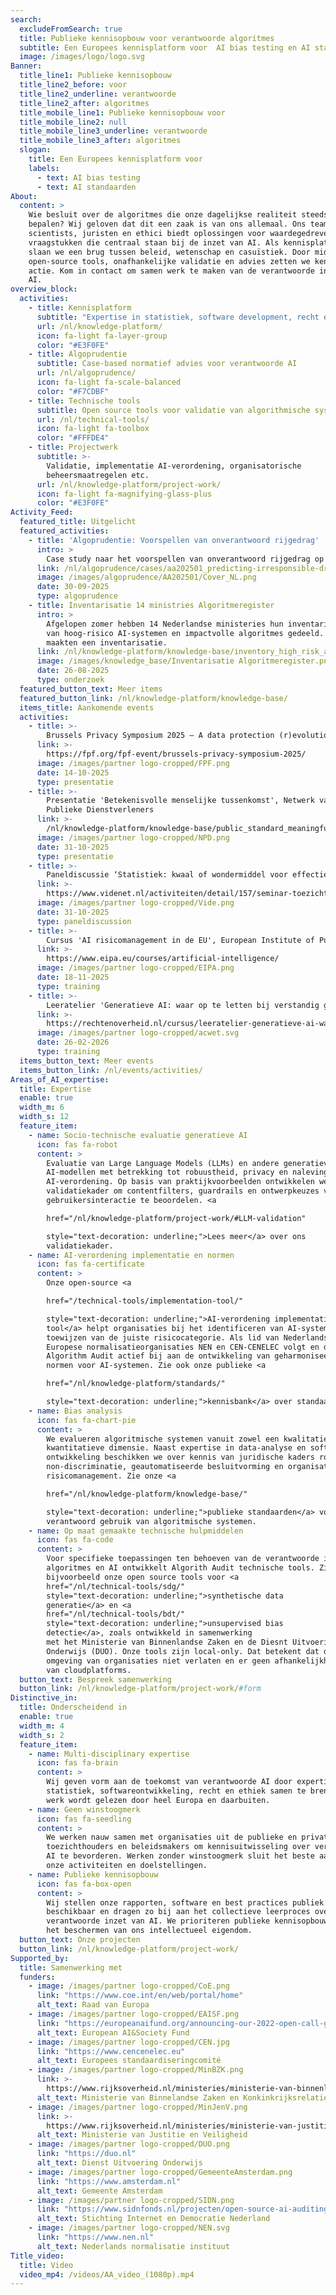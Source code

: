 ```yaml
---
search:
  excludeFromSearch: true
  title: Publieke kennisopbouw voor verantwoorde algoritmes
  subtitle: Een Europees kennisplatform voor  AI bias testing en AI standaarden.
  image: /images/logo/logo.svg
Banner:
  title_line1: Publieke kennisopbouw
  title_line2_before: voor
  title_line2_underline: verantwoorde
  title_line2_after: algoritmes
  title_mobile_line1: Publieke kennisopbouw voor
  title_mobile_line2: null
  title_mobile_line3_underline: verantwoorde
  title_mobile_line3_after: algoritmes
  slogan:
    title: Een Europees kennisplatform voor
    labels:
      - text: AI bias testing
      - text: AI standaarden
About:
  content: >
    Wie besluit over de algoritmes die onze dagelijkse realiteit steeds meer
    bepalen? Wij geloven dat dit een zaak is van ons allemaal. Ons team van data
    scientists, juristen en ethici biedt oplossingen voor waardegedreven
    vraagstukken die centraal staan bij de inzet van AI. Als kennisplatform
    slaan we een brug tussen beleid, wetenschap en casuïstiek. Door middel van
    open-source tools, onafhankelijke validatie en advies zetten we kennis om in
    actie. Kom in contact om samen werk te maken van de verantwoorde inzet van
    AI.
overview_block:
  activities:
    - title: Kennisplatform
      subtitle: "Expertise in statistiek, software development, recht en ethiek"
      url: /nl/knowledge-platform/
      icon: fa-light fa-layer-group
      color: "#E3F0FE"
    - title: Algoprudentie
      subtitle: Case-based normatief advies voor verantwoorde AI
      url: /nl/algoprudence/
      icon: fa-light fa-scale-balanced
      color: "#F7CDBF"
    - title: Technische tools
      subtitle: Open source tools voor validatie van algorithmische systemen
      url: /nl/technical-tools/
      icon: fa-light fa-toolbox
      color: "#FFFDE4"
    - title: Projectwerk
      subtitle: >-
        Validatie, implementatie AI-verordening, organisatorische
        beheersmaatregelen etc.
      url: /nl/knowledge-platform/project-work/
      icon: fa-light fa-magnifying-glass-plus
      color: "#E3F0FE"
Activity_Feed:
  featured_title: Uitgelicht
  featured_activities:
    - title: 'Algoprudentie: Voorspellen van onverantwoord rijgedrag'
      intro: >
        Case study naar het voorspellen van onverantwoord rijgedrag op basis van de data van een autodeelplatform.
      link: /nl/algoprudence/cases/aa202501_predicting-irresponsible-driving-behavior/
      image: /images/algoprudence/AA202501/Cover_NL.png
      date: 30-09-2025
      type: algoprudence
    - title: Inventarisatie 14 ministries Algoritmeregister
      intro: >
        Afgelopen zomer hebben 14 Nederlandse ministeries hun inventarisaties
        van hoog-risico AI-systemen en impactvolle algoritmes gedeeld. Wij
        maakten een inventarisatie.
      link: /nl/knowledge-platform/knowledge-base/inventory_high_risk_ai_systems/
      image: /images/knowledge_base/Inventarisatie Algoritmeregister.png
      date: 26-08-2025
      type: onderzoek
  featured_button_text: Meer items
  featured_button_link: /nl/knowledge-platform/knowledge-base/
  items_title: Aankomende events
  activities:
    - title: >-
        Brussels Privacy Symposium 2025 – A data protection (r)evolution?
      link: >-
        https://fpf.org/fpf-event/brussels-privacy-symposium-2025/
      image: /images/partner logo-cropped/FPF.png
      date: 14-10-2025
      type: presentatie
    - title: >-
        Presentatie 'Betekenisvolle menselijke tussenkomst', Netwerk van
        Publieke Dienstverleners
      link: >-
        /nl/knowledge-platform/knowledge-base/public_standard_meaningful_human_intervention/
      image: /images/partner logo-cropped/NPD.png
      date: 31-10-2025
      type: presentatie
    - title: >-
        Paneldiscussie ‘Statistiek: kwaal of wondermiddel voor effectief toezicht op algoritmes en AI?’, Tijdschrift voor Toezicht en professional association VIDE
      link: >-
        https://www.videnet.nl/activiteiten/detail/157/seminar-toezicht-op-emerging-technologies/schedule
      image: /images/partner logo-cropped/Vide.png
      date: 31-10-2025
      type: paneldiscussion
    - title: >-
        Cursus 'AI risicomanagement in de EU', European Institute of Public Administration
      link: >-
        https://www.eipa.eu/courses/artificial-intelligence/
      image: /images/partner logo-cropped/EIPA.png
      date: 18-11-2025
      type: training
    - title: >-
        Leeratelier 'Generatieve AI: waar op te letten bij verstandig gebruik?', Academie voor Wetgeving
      link: >-
        https://rechtenoverheid.nl/cursus/leeratelier-generatieve-ai-waar-op-te-letten-bij-verstandig-gebruik-2452
      image: /images/partner logo-cropped/acwet.svg
      date: 26-02-2026
      type: training
  items_button_text: Meer events
  items_button_link: /nl/events/activities/
Areas_of_AI_expertise:
  title: Expertise
  enable: true
  width_m: 6
  width_s: 12
  feature_item:
    - name: Socio-technische evaluatie generatieve AI
      icon: fas fa-robot
      content: >
        Evaluatie van Large Language Models (LLMs) en andere generatieve
        AI-modellen met betrekking tot robuustheid, privacy en naleving van de
        AI-verordening. Op basis van praktijkvoorbeelden ontwikkelen we een
        validatiekader om contentfilters, guardrails en ontwerpkeuzes voor
        gebruikersinteractie te beoordelen. <a

        href="/nl/knowledge-platform/project-work/#LLM-validation"

        style="text-decoration: underline;">Lees meer</a> over ons
        validatiekader.
    - name: AI-verordening implementatie en normen
      icon: fas fa-certificate
      content: >
        Onze open-source <a

        href="/technical-tools/implementation-tool/"

        style="text-decoration: underline;">AI-verordening implementatie
        tool</a> helpt organisaties bij het identificeren van AI-systemen en het
        toewijzen van de juiste risicocategorie. Als lid van Nederlandse en
        Europese normalisatieorganisaties NEN en CEN-CENELEC volgt en draagt
        Algorithm Audit actief bij aan de ontwikkeling van geharmoniseerde
        normen voor AI-systemen. Zie ook onze publieke <a

        href="/nl/knowledge-platform/standards/"

        style="text-decoration: underline;">kennisbank</a> over standaardisatie.
    - name: Bias analysis
      icon: fas fa-chart-pie
      content: >
        We evalueren algoritmische systemen vanuit zowel een kwalitatieve als
        kwantitatieve dimensie. Naast expertise in data-analyse en software
        ontwikkeling beschikken we over kennis van juridische kaders rondom
        non-discriminatie, geautomatiseerde besluitvorming en organisatorisch
        risicomanagement. Zie onze <a

        href="/nl/knowledge-platform/knowledge-base/"

        style="text-decoration: underline;">publieke standaarden</a> voor
        verantwoord gebruik van algoritmische systemen.
    - name: Op maat gemaakte technische hulpmiddelen
      icon: fas fa-code
      content: >
        Voor specifieke toepassingen ten behoeven van de verantwoorde inzet van
        algoritmes en AI ontwikkelt Algorith Audit technische tools. Zie
        bijvoorbeeld onze open source tools voor <a
        href="/nl/technical-tools/sdg/"
        style="text-decoration: underline;">synthetische data
        generatie</a> en <a
        href="/nl/technical-tools/bdt/"
        style="text-decoration: underline;">unsupervised bias
        detectie</a>, zoals ontwikkeld in samenwerking
        met het Ministerie van Binnenlandse Zaken en de Diesnt Uitvoering
        Onderwijs (DUO). Onze tools zijn local-only. Dat betekent dat data de
        omgeving van organisaties niet verlaten en er geen afhankelijkheden zijn
        van cloudplatforms.
  button_text: Bespreek samenwerking
  button_link: /nl/knowledge-platform/project-work/#form
Distinctive_in:
  title: Onderscheidend in
  enable: true
  width_m: 4
  width_s: 2
  feature_item:
    - name: Multi-disciplinary expertise
      icon: fas fa-brain
      content: >
        Wij geven vorm aan de toekomst van verantwoorde AI door expertise in
        statistiek, softwareontwikkeling, recht en ethiek samen te brengen. Ons
        werk wordt gelezen door heel Europa en daarbuiten.
    - name: Geen winstoogmerk
      icon: fas fa-seedling
      content: >
        We werken nauw samen met organisaties uit de publieke en private sector,
        toezichthouders en beleidsmakers om kennisuitwisseling over verantwoorde
        AI te bevorderen. Werken zonder winstoogmerk sluit het beste aan bij
        onze activiteiten en doelstellingen.
    - name: Publieke kennisopbouw
      icon: fas fa-box-open
      content: >
        Wij stellen onze rapporten, software en best practices publiek
        beschikbaar en dragen zo bij aan het collectieve leerproces over de
        verantwoorde inzet van AI. We prioriteren publieke kennisopbouw boven
        het beschermen van ons intellectueel eigendom.
  button_text: Onze projecten
  button_link: /nl/knowledge-platform/project-work/
Supported_by:
  title: Samenwerking met
  funders:
    - image: /images/partner logo-cropped/CoE.png
      link: "https://www.coe.int/en/web/portal/home"
      alt_text: Raad van Europa
    - image: /images/partner logo-cropped/EAISF.png
      link: "https://europeanaifund.org/announcing-our-2022-open-call-grantees/"
      alt_text: European AI&Society Fund
    - image: /images/partner logo-cropped/CEN.jpg
      link: "https://www.cencenelec.eu"
      alt_text: Europees standaardiseringcomité
    - image: /images/partner logo-cropped/MinBZK.png
      link: >-
        https://www.rijksoverheid.nl/ministeries/ministerie-van-binnenlandse-zaken-en-koninkrijksrelaties
      alt_text: Ministerie van Binnelandse Zaken en Konkinkrijksrelaties
    - image: /images/partner logo-cropped/MinJenV.png
      link: >-
        https://www.rijksoverheid.nl/ministeries/ministerie-van-justitie-en-veiligheid
      alt_text: Ministerie van Justitie en Veiligheid
    - image: /images/partner logo-cropped/DUO.png
      link: "https://duo.nl"
      alt_text: Dienst Uitvoering Onderwijs
    - image: /images/partner logo-cropped/GemeenteAmsterdam.png
      link: "https://www.amsterdam.nl"
      alt_text: Gemeente Amsterdam
    - image: /images/partner logo-cropped/SIDN.png
      link: "https://www.sidnfonds.nl/projecten/open-source-ai-auditing"
      alt_text: Stichting Internet en Democratie Nederland
    - image: /images/partner logo-cropped/NEN.svg
      link: "https://www.nen.nl"
      alt_text: Nederlands normalisatie instituut
Title_video:
  title: Video
  video_mp4: /videos/AA_video_(1080p).mp4
---
```

